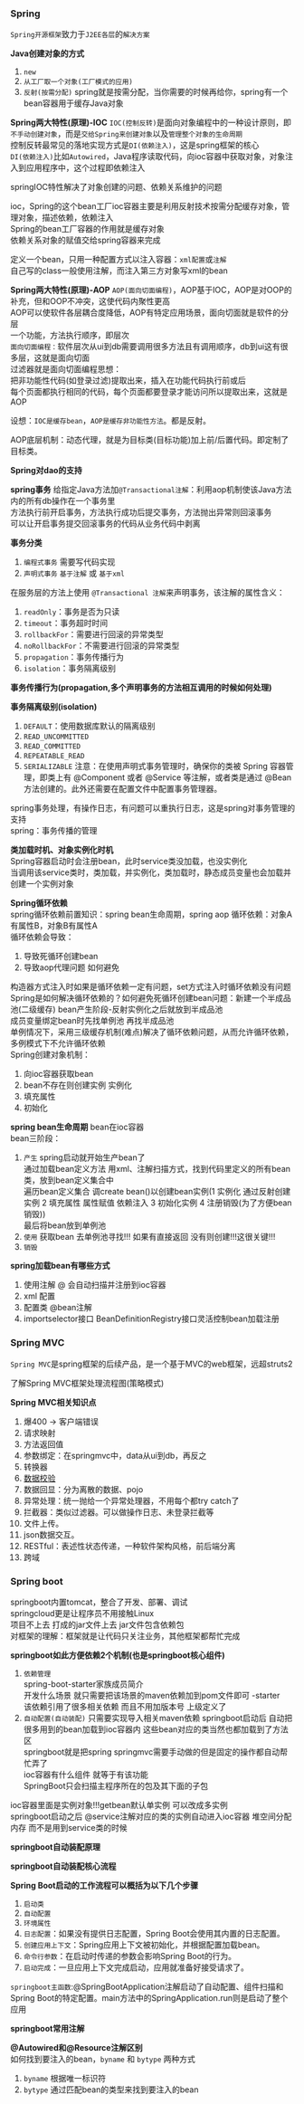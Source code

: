 ### Spring
`Spring开源框架`致力于`J2EE各层`的`解决方案`

**Java创建对象的方式**  
1. `new`
2. `从工厂取一个对象(工厂模式的应用)`
3. `反射(按需分配)` spring就是按需分配，当你需要的时候再给你，spring有一个bean容器用于缓存Java对象

**Spring两大特性(原理)-IOC**
`IOC(控制反转)`是面向对象编程中的一种设计原则，即`不手动创建对象`，而是`交给Spring来创建对象`以及`管理整个对象的生命周期`  
控制反转最常见的落地实现方式是`DI(依赖注入)`，这是spring框架的核心  
`DI(依赖注入)`比如`Autowired`，Java程序读取代码，向ioc容器中获取对象，对象注入到应用程序中，这个过程即依赖注入

springIOC特性解决了对象创建的问题、依赖关系维护的问题

ioc，Spring的这个bean工厂ioc容器主要是利用反射技术按需分配缓存对象，管理对象，描述依赖，依赖注入  
Spring的bean工厂容器的作用就是缓存对象  
依赖关系对象的赋值交给spring容器来完成  

定义一个bean，只用一种配置方式以注入容器：`xml配置`或`注解`  
自己写的class一般使用注解，而注入第三方对象写xml的bean

**Spring两大特性(原理)-AOP**
`AOP(面向切面编程)`，AOP基于IOC，AOP是对OOP的补充，但和OOP不冲突，这使代码内聚性更高  
AOP可以使软件各层耦合度降低，AOP有特定应用场景，面向切面就是软件的分层  
一个功能，方法执行顺序，即层次  
`面向切面编程：`软件层次从ui到db需要调用很多方法且有调用顺序，db到ui这有很多层，这就是面向切面  
过滤器就是面向切面编程思想：  
把非功能性代码(如登录过滤)提取出来，插入在功能代码执行前或后  
每个页面都执行相同的代码，每个页面都要登录才能访问所以提取出来，这就是AOP

设想：`IOC是缓存bean`，`AOP是缓存非功能性方法`。都是反射。

AOP底层机制：动态代理，就是为目标类(目标功能)加上前/后置代码。即定制了目标类。

**Spring对dao的支持**

**spring事务**
给指定Java方法加`@Transactional注解`：利用aop机制使该Java方法内的所有db操作在一个事务里  
方法执行前开启事务，方法执行成功后提交事务，方法抛出异常则回滚事务  
可以让开启事务提交回滚事务的代码从业务代码中剥离  

**事务分类**
1. `编程式事务` 需要写代码实现
2. `声明式事务` `基于注解` 或 `基于xml`

在服务层的方法上使用 `@Transactional 注解`来声明事务，该注解的属性含义：   
1. `readOnly`：事务是否为只读
2. `timeout`：事务超时时间
3. `rollbackFor`：需要进行回滚的异常类型
4. `noRollbackFor`：不需要进行回滚的异常类型
5. `propagation`：事务传播行为
6. `isolation`：事务隔离级别

**事务传播行为(propagation,多个声明事务的方法相互调用的时候如何处理)**

**事务隔离级别(isolation)**
1. `DEFAULT`：使用数据库默认的隔离级别
2. `READ_UNCOMMITTED` 
3. `READ_COMMITTED`
4. `REPEATABLE_READ`
5. `SERIALIZABLE`
注意：在使用声明式事务管理时，确保你的类被 Spring 容器管理，即类上有 @Component 或者 @Service 等注解，或者类是通过 @Bean 方法创建的。此外还需要在配置文件中配置事务管理器。

spring事务处理，有操作日志，有问题可以重执行日志，这是spring对事务管理的支持  
spring：事务传播的管理


**类加载时机、对象实例化时机**  
Spring容器启动时会注册bean，此时service类没加载，也没实例化  
当调用该service类时，类加载，并实例化，类加载时，静态成员变量也会加载并创建一个实例对象


**Spring循环依赖**  
spring循环依赖前置知识：spring bean生命周期，spring aop
循环依赖：对象A有属性B，对象B有属性A  
循环依赖会导致：
1. 导致死循环创建bean
2. 导致aop代理问题 如何避免

构造器方式注入时如果是循环依赖一定有问题，set方式注入时循环依赖没有问题  
Spring是如何解决循环依赖的？如何避免死循环创建bean问题：新建一个半成品池(二级缓存) bean产生阶段-反射实例化之后就放到半成品池  
成员变量绑定bean时先找单例池 再找半成品池  
单例情况下，采用三级缓存机制(难点)解决了循环依赖问题，从而允许循环依赖，多例模式下不允许循环依赖      
Spring创建对象机制：  
1. 向ioc容器获取bean
2. bean不存在则创建实例 实例化
3. 填充属性
4. 初始化


**spring bean生命周期**
bean在ioc容器  
bean三阶段：
1. `产生` spring启动就开始生产bean了  
    通过加载bean定义方法 用xml、注解扫描方式，找到代码里定义的所有bean类，放到bean定义集合中  
    遍历bean定义集合 调create bean()以创建bean实例(1 实例化 通过反射创建实例 2 填充属性 属性赋值 依赖注入 3 初始化实例 4 注册销毁(为了方便bean销毁))  
    最后将bean放到单例池  
2. `使用` 获取bean 去单例池寻找!!! 如果有直接返回 没有则创建!!!这很关键!!!  
3. `销毁`


**spring加载bean有哪些方式**  
1. 使用注解 @ 会自动扫描并注册到ioc容器
2. xml 配置
3. 配置类 @bean注解
4. importselector接口 BeanDefinitionRegistry接口灵活控制bean加载注册

### Spring MVC
`Spring MVC`是spring框架的后续产品，是一个基于MVC的web框架，远超struts2

了解Spring MVC框架处理流程图(策略模式)

**Spring MVC相关知识点**  
1. 爆400 -> 客户端错误
2. 请求映射
3. 方法返回值
4. 参数绑定：在springmvc中，data从ui到db，再反之
5. 转换器
6. [数据校验](https://blog.csdn.net/eson_15/article/details/51725470)
7. 数据回显：分为离散的数据、pojo
8. 异常处理：统一抛给一个异常处理器，不用每个都try catch了
9. 拦截器：类似过滤器。可以做操作日志、未登录拦截等
10. 文件上传。
11. json数据交互。
12. RESTful：表述性状态传递，一种软件架构风格，前后端分离
13. 跨域


### Spring boot
springboot内置tomcat，整合了开发、部署、调试  
springcloud更是让程序员不用接触Linux  
项目不上去 打成的jar文件上去 jar文件包含依赖包  
对框架的理解：框架就是让代码只关注业务，其他框架都帮忙完成  

**springboot如此方便依赖2个机制(也是springboot核心组件)**
1. `依赖管理`  
spring-boot-starter家族成员简介  
开发什么场景 就只需要把该场景的maven依赖加到pom文件即可 -starter  
该依赖引用了很多相关依赖 而且不用加版本号 上级定义了  
2. `自动配置(自动装配)` 只需要实现导入相关maven依赖
springboot启动后 自动把很多用到的bean加载到ioc容器内 这些bean对应的类当然也都加载到了方法区  
springboot就是把spring springmvc需要手动做的但是固定的操作都自动帮忙弄了  
ioc容器有什么组件 就等于有该功能  
SpringBoot只会扫描主程序所在的包及其下面的子包  

ioc容器里面是实例对象!!!getbean默认单实例 可以改成多实例  
springboot启动之后 @service注解对应的类的实例自动进入ioc容器 堆空间分配内存 而不是用到service类的时候


**springboot自动装配原理**


**springboot自动装配核心流程**


**Spring Boot启动的工作流程可以概括为以下几个步骤**
1. `启动类`
2. `自动配置`
3. `环境属性`
4. `日志配置`：如果没有提供日志配置，Spring Boot会使用其内置的日志配置。
5. `创建应用上下文`：Spring应用上下文被初始化，并根据配置加载bean。
6. `命令行参数`：在启动时传递的参数会影响Spring Boot的行为。
7. `启动完成`：一旦应用上下文完成启动，应用就准备好接受请求了。

`springboot主函数`:@SpringBootApplication注解启动了自动配置、组件扫描和Spring Boot的特定配置。main方法中的SpringApplication.run则是启动了整个应用


**springboot常用注解**

**@Autowired和@Resource注解区别**  
如何找到要注入的bean，`byname` 和 `bytype` 两种方式  
1. `byname` 根据唯一标识符
2. `bytype` 通过匹配bean的类型来找到要注入的bean